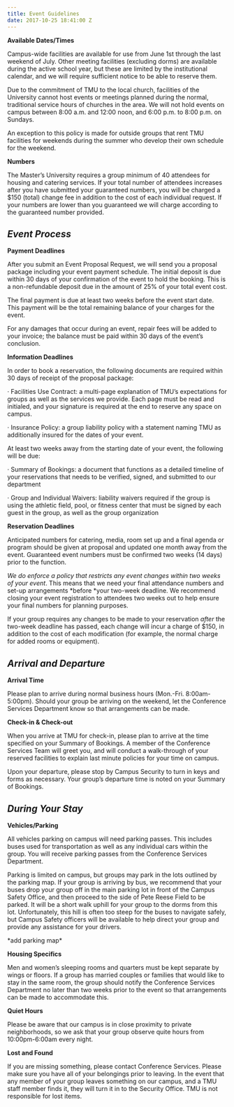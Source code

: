 ```yaml
---
title: Event Guidelines
date: 2017-10-25 18:41:00 Z
---
```


**Available Dates/Times**

Campus-wide facilities are available for use from June 1st through the last weekend of July. Other meeting facilities (excluding dorms) are available during the active school year, but these are limited by the institutional calendar, and we will require sufficient notice to be able to reserve them.

Due to the commitment of TMU to the local church, facilities of the University cannot host events or meetings planned during the normal, traditional service hours of churches in the area. We will not hold events on campus between 8:00 a.m. and 12:00 noon, and 6:00 p.m. to 8:00 p.m. on Sundays.

An exception to this policy is made for outside groups that rent TMU facilities for weekends during the summer who develop their own schedule for the weekend.

**Numbers**

The Master’s University requires a group minimum of 40 attendees for housing and catering services. If your total number of attendees increases after you have submitted your guaranteed numbers, you will be charged a $150 (total) change fee in addition to the cost of each individual request. If your numbers are lower than you guaranteed we will charge according to the guaranteed number provided.

## *Event Process*

**Payment Deadlines**

After you submit an Event Proposal Request, we will send you a proposal package including your event payment schedule. The initial deposit is due within 30 days of your confirmation of the event to hold the booking. This is a non-refundable deposit due in the amount of 25% of your total event cost.

The final payment is due at least two weeks before the event start date. This payment will be the total remaining balance of your charges for the event.

For any damages that occur during an event, repair fees will be added to your invoice; the balance must be paid within 30 days of the event’s conclusion.

**Information Deadlines**

In order to book a reservation, the following documents are required within 30 days of receipt of the proposal package:

· Facilities Use Contract: a multi-page explanation of TMU’s expectations for groups as well as the services we provide. Each page must be read and initialed, and your signature is required at the end to reserve any space on campus.

· Insurance Policy: a group liability policy with a statement naming TMU as additionally insured for the dates of your event.

At least two weeks away from the starting date of your event, the following will be due:

· Summary of Bookings: a document that functions as a detailed timeline of your reservations that needs to be verified, signed, and submitted to our department

· Group and Individual Waivers: liability waivers required if the group is using the athletic field, pool, or fitness center that must be signed by each guest in the group, as well as the group organization

**Reservation Deadlines**

Anticipated numbers for catering, media, room set up and a final agenda or program should be given at proposal and updated one month away from the event. Guaranteed event numbers must be confirmed two weeks (14 days) prior to the function.

*We do enforce a policy that restricts any event changes within two weeks of your event*. This means that we need your final attendance numbers and set-up arrangements \*before \*your two-week deadline. We recommend closing your event registration to attendees two weeks out to help ensure your final numbers for planning purposes.

If your group requires any changes to be made to your reservation *after* the two-week deadline has passed, each change will incur a charge of $150, in addition to the cost of each modification (for example, the normal charge for added rooms or equipment).

## *Arrival and Departure*

**Arrival Time**

Please plan to arrive during normal business hours (Mon.-Fri. 8:00am-5:00pm). Should your group be arriving on the weekend, let the Conference Services Department know so that arrangements can be made.

**Check-in & Check-out**

When you arrive at TMU for check-in, please plan to arrive at the time specified on your Summary of Bookings. A member of the Conference Services Team will greet you, and will conduct a walk-through of your reserved facilities to explain last minute policies for your time on campus.

Upon your departure, please stop by Campus Security to turn in keys and forms as necessary. Your group’s departure time is noted on your Summary of Bookings.

## *During Your Stay*

**Vehicles/Parking**

All vehicles parking on campus will need parking passes. This includes buses used for transportation as well as any individual cars within the group. You will receive parking passes from the Conference Services Department.

Parking is limited on campus, but groups may park in the lots outlined by the parking map. If your group is arriving by bus, we recommend that your buses drop your group off in the main parking lot in front of the Campus Safety Office, and then proceed to the side of Pete Reese Field to be parked. It will be a short walk uphill for your group to the dorms from this lot. Unfortunately, this hill is often too steep for the buses to navigate safely, but Campus Safety officers will be available to help direct your group and provide any assistance for your drivers.

\*add parking map\*

**Housing Specifics**

Men and women’s sleeping rooms and quarters must be kept separate by wings or floors. If a group has married couples or families that would like to stay in the same room, the group should notify the Conference Services Department no later than two weeks prior to the event so that arrangements can be made to accommodate this.

**Quiet Hours**

Please be aware that our campus is in close proximity to private neighborhoods, so we ask that your group observe quite hours from 10:00pm-6:00am every night.

**Lost and Found**

If you are missing something, please contact Conference Services. Please make sure you have all of your belongings prior to leaving. In the event that any member of your group leaves something on our campus, and a TMU staff member finds it, they will turn it in to the Security Office. TMU is not responsible for lost items.